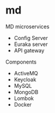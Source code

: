 # md
MD microservices
- Config Server
- Euraka server
- API gateway


Components
- ActiveMQ
- Keycloak
- MySQL
- MongoDB
- Lombok
- Docker
